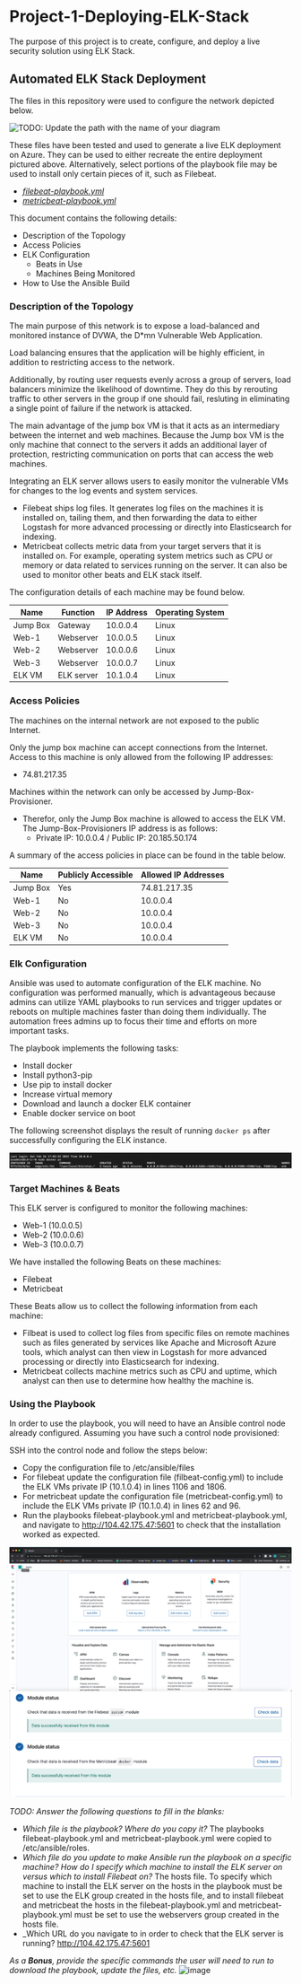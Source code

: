 # Project-1-Deploying-ELK-Stack
The purpose of this project is to create, configure, and deploy a live security solution using ELK Stack.

## Automated ELK Stack Deployment

The files in this repository were used to configure the network depicted below.

![TODO: Update the path with the name of your diagram](Images/diagram_filename.png)

These files have been tested and used to generate a live ELK deployment on Azure. They can be used to either recreate the entire deployment pictured above. Alternatively, select portions of the playbook file may be used to install only certain pieces of it, such as Filebeat.

  - _[filebeat-playbook.yml](https://github.com/Hermsd/Project-1-Deploying-ELK-Stack/blob/c7d0772ba554ac981d79c84eca90fda0954ea403/Ansible/filebeat-playbook.yml)_
  - _[metricbeat-playbook.yml](https://github.com/Hermsd/Project-1-Deploying-ELK-Stack/blob/af268604b97384657c17e9ff3fce6e6d870fd6e1/Ansible/metricbeat-playbook.yml)_

This document contains the following details:
- Description of the Topology
- Access Policies
- ELK Configuration
  - Beats in Use
  - Machines Being Monitored
- How to Use the Ansible Build


### Description of the Topology

The main purpose of this network is to expose a load-balanced and monitored instance of DVWA, the D*mn Vulnerable Web Application.

Load balancing ensures that the application will be highly efficient, in addition to restricting access to the network.

Additionally, by routing user requests evenly across a group of servers, load balancers minimize the likelihood of downtime. They do this by rerouting traffic to other servers in the group if one should fail, resluting in eliminating a single point of failure if the network is attacked. 
  
The main advantage of the jump box VM is that it acts as an intermediary between the internet and web machines. Because the Jump box VM is the only machine that connect to the servers it adds an additional layer of protection, restricting communication on  ports that can access the web machines. 

Integrating an ELK server allows users to easily monitor the vulnerable VMs for changes to the log events and system services.
- Filebeat ships log files. It generates log files on the machines it is installed on, tailing them, and then forwarding the data to either Logstash for more advanced processing or directly into Elasticsearch for indexing.
- Metricbeat collects metric data from your target servers that it is installed on. For example, operating system metrics such as CPU or memory or data related to services running on the server. It can also be used to monitor other beats and ELK stack itself.

The configuration details of each machine may be found below.

| Name          | Function   | IP Address | Operating System |
|---------------|------------|------------|------------------|
| Jump Box      | Gateway    | 10.0.0.4   | Linux            |
| Web-1         | Webserver  | 10.0.0.5   | Linux            |
| Web-2         | Webserver  | 10.0.0.6   | Linux            |
| Web-3         | Webserver  | 10.0.0.7   | Linux            |
| ELK VM        | ELK server | 10.1.0.4   | Linux            | 

### Access Policies

The machines on the internal network are not exposed to the public Internet. 

Only the jump box machine can accept connections from the Internet. Access to this machine is only allowed from the following IP addresses:
- 74.81.217.35

Machines within the network can only be accessed by Jump-Box-Provisioner.
- Therefor, only the Jump Box machine is allowed to access the ELK VM. The Jump-Box-Provisioners IP address is as follows:
  - Private IP: 10.0.0.4 / Public IP: 20.185.50.174 

A summary of the access policies in place can be found in the table below.

| Name          | Publicly Accessible   | Allowed IP Addresses |
|---------------|-----------------------|----------------------|
| Jump Box      | Yes                   |  74.81.217.35        |
| Web-1         |  No                   |  10.0.0.4            |
| Web-2         |  No                   |  10.0.0.4            |
| Web-3         |  No                   |  10.0.0.4            |
| ELK VM        |  No                   |  10.0.0.4            |

### Elk Configuration

Ansible was used to automate configuration of the ELK machine. No configuration was performed manually, which is advantageous because admins can utilize YAML playbooks to run services and trigger updates or reboots on multiple machines faster than doing them individually. The automation frees admins up to focus their time and efforts on more important tasks. 

The playbook implements the following tasks:
- Install docker
- Install python3-pip
- Use pip to install docker
- Increase virtual memory
- Download and launch a docker ELK container
- Enable docker service on boot

The following screenshot displays the result of running `docker ps` after successfully configuring the ELK instance.

![Docker PS](https://github.com/Hermsd/Project-1-Deploying-ELK-Stack/blob/5ab5d32801fcc09c0afe835b83f4238f284b66dc/Images/ELK_VM%20Docker%20PS.png)

### Target Machines & Beats
This ELK server is configured to monitor the following machines:
- Web-1 (10.0.0.5)
- Web-2 (10.0.0.6)
- Web-3 (10.0.0.7)

We have installed the following Beats on these machines:
- Filebeat
- Metricbeat

These Beats allow us to collect the following information from each machine:
- Filbeat is used to collect log files from specific files on remote machines such as files generated by services like Apache  and Microsoft Azure tools, which analyst  can then view in Logstash for more advanced processing or directly into Elasticsearch for indexing.
- Metricbeat collects machine metrics such as CPU and uptime, which analyst can then use to determine how healthy the machine is. 

### Using the Playbook
In order to use the playbook, you will need to have an Ansible control node already configured. Assuming you have such a control node provisioned: 

SSH into the control node and follow the steps below:
- Copy the configuration file to /etc/ansible/files
- For filebeat update the configuration file (filbeat-config.yml) to include the ELK VMs private IP (10.1.0.4) in lines 1106 and 1806.
- For metricbeat update the configuration file (metricbeat-config.yml) to include the ELK VMs private IP (10.1.0.4) in lines 62 and 96.
- Run the playbooks filebeat-playbook.yml and metricbeat-playbook.yml, and navigate to http://104.42.175.47:5601 to check that the installation worked as expected.

![Kibana](https://github.com/Hermsd/Project-1-Deploying-ELK-Stack/blob/42eda2f24b13ad66dcffe836c07282e62ecd4943/Images/Kibana.png)
![Filebeat module status](https://github.com/Hermsd/Project-1-Deploying-ELK-Stack/blob/efdb48946b2454519d72239b6f211708c67ed21b/Images/filebeat%20module%20status.png)
![Metricbeat module status](https://github.com/Hermsd/Project-1-Deploying-ELK-Stack/blob/efdb48946b2454519d72239b6f211708c67ed21b/Images/metricbeat%20module%20status.png)

_TODO: Answer the following questions to fill in the blanks:_
- _Which file is the playbook? Where do you copy it?_ The playbooks filebeat-playbook.yml and metricbeat-playbook.yml were copied to /etc/ansible/roles.
- _Which file do you update to make Ansible run the playbook on a specific machine? How do I specify which machine to install the ELK server on versus which to install Filebeat on?_ The hosts file. To specify which machine to install the ELK server on the hosts in the playbook must be set to use the ELK group created in the hosts file, and to install filebeat and metricbeat the hosts in the filebeat-playbook.yml and metricbeat-playbook.yml must be set to use the webservers group created in the hosts file. 
- _Which URL do you navigate to in order to check that the ELK server is running? http://104.42.175.47:5601

_As a **Bonus**, provide the specific commands the user will need to run to download the playbook, update the files, etc._
![image](https://user-images.githubusercontent.com/93454333/156649325-3bf02eab-2463-4908-98fe-c778c35cd15a.png)
